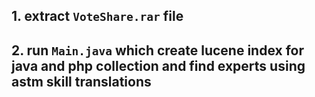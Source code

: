 ## 1. extract `VoteShare.rar` file
## 2. run `Main.java` which create lucene index for java and php collection and find experts using astm skill translations
